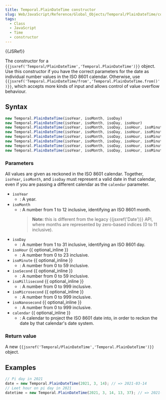 ```yaml
---
title: Temporal.PlainDateTime constructor
slug: Web/JavaScript/Reference/Global_Objects/Temporal/PlainDateTime/constructor
tags:
  - Class
  - JavaScript
  - Time
  - constructor
---
```

{{JSRef}}

<p class="summary"><span class="seoSummary">The constructor for a <code>{{jsxref('Temporal/PlainDateTime','Temporal.PlainDateTime')}}</code> object.</span> Use this constructor if you have the correct parameters for the date as individual number values in the ISO 8601 calendar. Otherwise, use <code>{{jsxref('Temporal.PlainDateTime/from','Temporal.PlainDateTime.from()')}}</code>, which accepts more kinds of input and allows control of value overflow behaviour.</p>

## Syntax

```js
new Temporal.PlainDateTime(isoYear, isoMonth, isoDay)
new Temporal.PlainDateTime(isoYear, isoMonth, isoDay, isoHour)
new Temporal.PlainDateTime(isoYear, isoMonth, isoDay, isoHour, isoMinute)
new Temporal.PlainDateTime(isoYear, isoMonth, isoDay, isoHour, isoMinute, isoSecond)
new Temporal.PlainDateTime(isoYear, isoMonth, isoDay, isoHour, isoMinute, isoSecond, isoMillisecond)
new Temporal.PlainDateTime(isoYear, isoMonth, isoDay, isoHour, isoMinute, isoSecond, isoMillisecond, isoMicrosecond)
new Temporal.PlainDateTime(isoYear, isoMonth, isoDay, isoHour, isoMinute, isoSecond, isoMillisecond, isoMicrosecond, isoNanosecond)
new Temporal.PlainDateTime(isoYear, isoMonth, isoDay, isoHour, isoMinute, isoSecond, isoMillisecond, isoMicrosecond, isoNanosecond, calendar)
```

### Parameters

All values are given as reckoned in the ISO 8601 calendar. Together, `isoYear`,
`isoMonth`, and `isoDay` must represent a valid date in that calendar, even if
you are passing a different calendar as the `calendar` parameter.

- `isoYear`
  - : A year.
- `isoMonth`
  - : A number from 1 to 12 inclusive, identifying an ISO 8601 month.
    > **Note:** this is different from the legacy {{jsxref('Date')}} API,
    > where months are represented by zero-based indices (0 to 11 inclusive).
- `isoDay`
  - : A number from 1 to 31 inclusive, identifying an ISO 8601 day.
- `isoHour` {{ optional_inline }}
  - : A number from 0 to 23 inclusive.
- `isoMinute` {{ optional_inline }}
  - : A number from 0 to 59 inclusive.
- `isoSecond` {{ optional_inline }}
  - : A number from 0 to 59 inclusive.
- `isoMillisecond` {{ optional_inline }}
  - : A number from 0 to 999 inclusive.
- `isoMicrosecond` {{ optional_inline }}
  - : A number from 0 to 999 inclusive.
- `isoNanosecond` {{ optional_inline }}
  - : A number from 0 to 999 inclusive.
- `calendar` {{ optional_inline }}
  - : A calendar to project the ISO 8601 date into, in order to reckon the date
    by that calendar's date system.

### Return value

A new
`{{jsxref('Temporal/PlainDateTime','Temporal.PlainDateTime')}}`
object.

## Examples

```js
// Pi day in 2021
date = new Temporal.PlainDateTime(2021, 3, 14); // => 2021-03-14
// Leet hour on pi day in 2021
datetime = new Temporal.PlainDateTime(2021, 3, 14, 13, 37); // => 2021-03-14T13:37:00
```
